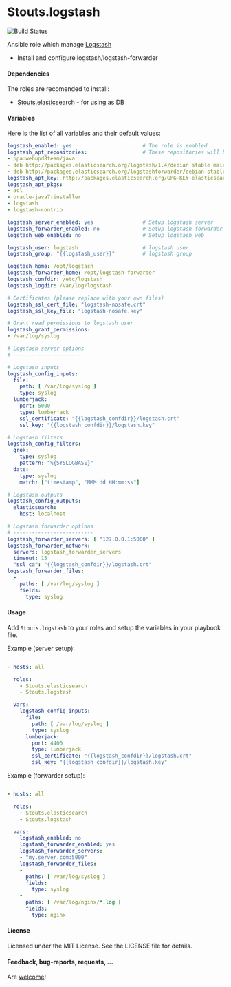 Stouts.logstash
==============

[![Build Status](https://travis-ci.org/Stouts/Stouts.logstash.png)](https://travis-ci.org/Stouts/Stouts.logstash)

Ansible role which manage [Logstash](http://www.elasticsearch.org/overview/logstash/)

* Install and configure logstash/logstash-forwarder

#### Dependencies

The roles are recomended to install:

* [Stouts.elasticsearch](https://github.com/Stouts/Stouts.elasticsearch) - for using as DB

#### Variables

Here is the list of all variables and their default values:

```yaml
logstash_enabled: yes                       # The role is enabled
logstash_apt_repositories:                  # These repositories will be added to system
- ppa:webupd8team/java
- deb http://packages.elasticsearch.org/logstash/1.4/debian stable main
- deb http://packages.elasticsearch.org/logstashforwarder/debian stable main
logstash_apt_key: http://packages.elasticsearch.org/GPG-KEY-elasticsearch
logstash_apt_pkgs:
- acl
- oracle-java7-installer
- logstash
- logstash-contrib

logstash_server_enabled: yes                # Setup logstash server
logstash_forwarder_enabled: no              # Setup logstash forwarder
logstash_web_enabled: no                    # Setup logstash web

logstash_user: logstash                     # logstash user
logstash_group: "{{logstash_user}}"         # logstash group

logstash_home: /opt/logstash
logstash_forwarder_home: /opt/logstash-forwarder
logstash_confdir: /etc/logstash
logstash_logdir: /var/log/logstash

# Certificates (please replace with your own files)
logstash_ssl_cert_file: "logstash-nosafe.crt"
logstash_ssl_key_file: "logstash-nosafe.key"

# Grant read permissions to logstash user
logstash_grant_permissions:
- /var/log/syslog

# Logstash server options
# -----------------------

# Logstash inputs
logstash_config_inputs:
  file:
    path: [ /var/log/syslog ]
    type: syslog
  lumberjack:
    port: 5000
    type: lumberjack
    ssl_certificate: "{{logstash_confdir}}/logstash.crt"
    ssl_key: "{{logstash_confdir}}/logstash.key"

# Logstash filters
logstash_config_filters:
  grok:
    type: syslog
    pattern: "%{SYSLOGBASE}"
  date:
    type: syslog
    match: ["timestamp", "MMM dd HH:mm:ss"]

# Logstash outputs
logstash_config_outputs:
  elasticsearch:
    host: localhost

# Logstash forwarder options
# --------------------------
logstash_forwarder_servers: [ "127.0.0.1:5000" ]
logstash_forwarder_network:
  servers: logstash_forwarder_servers
  timeout: 15
  "ssl ca": "{{logstash_confdir}}/logstash.crt"
logstash_forwarder_files:
  -
    paths: [ /var/log/syslog ]
    fields:
      type: syslog
```

#### Usage

Add `Stouts.logstash` to your roles and setup the variables in your playbook file.

Example (server setup):

```yaml

- hosts: all

  roles:
    - Stouts.elasticsearch
    - Stouts.logstash

  vars:
    logstash_config_inputs:
      file:
        path: [ /var/log/syslog ]
        type: syslog
      lumberjack:
        port: 4400
        type: lumberjack
        ssl_certificate: "{{logstash_confdir}}/logstash.crt"
        ssl_key: "{{logstash_confdir}}/logstash.key"
```

Example (forwarder setup):

```yaml

- hosts: all

  roles:
    - Stouts.elasticsearch
    - Stouts.logstash

  vars:
    logstash_enabled: no
    logstash_forwarder_enabled: yes
    logstash_forwarder_servers:
    - "my.server.com:5000"
    logstash_forwarder_files:
    -
      paths: [ /var/log/syslog ]
      fields:
        type: syslog
    -
      paths: [ /var/log/nginx/*.log ]
      fields:
        type: nginx
```

#### License

Licensed under the MIT License. See the LICENSE file for details.

#### Feedback, bug-reports, requests, ...

Are [welcome](https://github.com/Stouts/Stouts.logstash/issues)!

